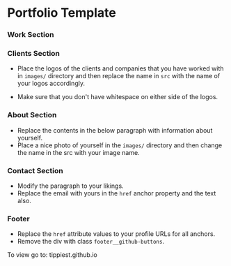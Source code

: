 # Portfolio Template


### Work Section

### Clients Section

- Place the logos of the clients and companies that you have worked with in `images/` directory and then replace the name in `src` with the name of your logos accordingly.

- Make sure that you don't have whitespace on either side of the logos.

### About Section

- Replace the contents in the below paragraph with information about yourself.
- Place a nice photo of yourself in the `images/` directory and then change the name in the src with your image name.

### Contact Section

- Modify the paragraph to your likings.
- Replace the email with yours in the `href` anchor property and the text also.


### Footer

- Replace the `href` attribute values to your profile URLs for all anchors.
- Remove the div with class `footer__github-buttons`.

To view go to:
tippiest.github.io
